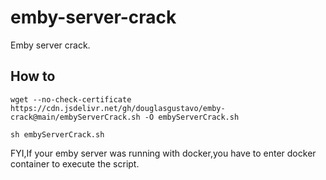 # emby-server-crack
Emby server crack.

## How to
```shell
wget --no-check-certificate https://cdn.jsdelivr.net/gh/douglasgustavo/emby-crack@main/embyServerCrack.sh -O embyServerCrack.sh

sh embyServerCrack.sh
```
FYI,If your emby server was running with docker,you have to enter docker container to execute the script.
